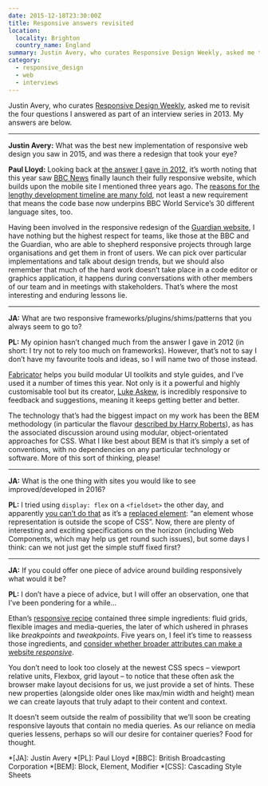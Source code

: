 ```yaml
---
date: 2015-12-18T23:30:00Z
title: Responsive answers revisited
location:
  locality: Brighton
  country_name: England
summary: Justin Avery, who curates Responsive Design Weekly, asked me to revisit the four questions I answered as part of an interview series in 2013. Here are my answers.
category:
  - responsive_design
  - web
  - interviews
---
```


Justin Avery, who curates [Responsive Design Weekly][1], asked me to revisit the four questions I answered as part of an interview series in 2013. My answers are below.

---

**Justin Avery:** What was the best new implementation of responsive web design you saw in 2015, and was there a redesign that took your eye?

**Paul Lloyd:** Looking back at [the answer I gave in 2012][2], it’s worth noting that this year saw [BBC News][3] finally launch their fully responsive website, which builds upon the mobile site I mentioned three years ago. The [reasons for the lengthy development timeline are many fold][4], not least a new requirement that means the code base now underpins BBC World Service’s 30 different language sites, too.

Having been involved in the responsive redesign of the [Guardian website][5], I have nothing but the highest respect for teams, like those at the BBC and the Guardian, who are able to shepherd responsive projects through large organisations and get them in front of users. We can pick over particular implementations and talk about design trends, but we should also remember that much of the hard work doesn’t take place in a code editor or graphics application, it happens during conversations with other members of our team and in meetings with stakeholders. That’s where the most interesting and enduring lessons lie.

---

**JA:** What are two responsive frameworks/plugins/shims/patterns that you always seem to go to?

**PL:** My opinion hasn’t changed much from the answer I gave in 2012 (in short: I try not to rely too much on frameworks). However, that’s not to say I don’t have my favourite tools and ideas, so I will name two of those instead.

[Fabricator][6] helps you build modular UI toolkits and style guides, and I’ve used it a number of times this year. Not only is it a powerful and highly customisable tool but its creator, [Luke Askew][7], is incredibly responsive to feedback and suggestions, meaning it keeps getting better and better.

The technology that’s had the biggest impact on my work has been the BEM methodology (in particular the flavour [described by Harry Roberts][8]), as has the associated discussion around using modular, object-orientated approaches for CSS. What I like best about BEM is that it’s simply a set of conventions, with no dependencies on any particular technology or software. More of this sort of thinking, please!

---

**JA:** What is the one thing with sites you would like to see improved/developed in 2016?

**PL:** I tried using `display: flex` on a `<fieldset>` the other day, and apparently [you can’t do that][9] as it’s a [replaced element][10]: “an element whose representation is outside the scope of CSS”. Now, there are plenty of interesting and exciting specifications on the horizon (including Web Components, which may help us get round such issues), but some days I think: can we not just get the simple stuff fixed first?

---

**JA:** If you could offer one piece of advice around building responsively what would it be?

**PL:** I don’t have a piece of advice, but I will offer an observation, one that I’ve been pondering for a while…

Ethan’s [responsive recipe][11] contained three simple ingredients: fluid grids, flexible images and media-queries, the later of which ushered in phrases like _breakpoints_ and _tweakpoints_. Five years on, I feel it’s time to reassess those ingredients, and [consider whether broader attributes can make a website _responsive_][12].

You don’t need to look too closely at the newest CSS specs – viewport relative units, Flexbox, grid layout – to notice that these often ask the browser make layout decisions for us, we just provide a set of hints. These new properties (alongside older ones like max/min width and height) mean we can create layouts that truly adapt to their content and context.

It doesn’t seem outside the realm of possibility that we’ll soon be creating responsive layouts that contain no media queries. As our reliance on media queries lessens, perhaps so will our desire for container queries? Food for thought.

[1]: http://responsivedesignweekly.com/
[2]: http://responsivedesignweekly.com/interview/responsive-interview-with-laura-kalbag-paul-robert-lloyd/
[3]: https://www.bbc.co.uk/news
[4]: http://responsivenews.co.uk/post/114413142693/weve-made-it
[5]: https://www.theguardian.com/
[6]: http://fbrctr.github.io
[7]: https://twitter.com/LukeAskew/
[8]: https://csswizardry.com/2013/01/mindbemding-getting-your-head-round-bem-syntax/
[9]: http://stackoverflow.com/questions/28078681/why-cant-fieldset-be-flex-containers
[10]: https://developer.mozilla.org/en-US/docs/Web/CSS/Replaced_element
[11]: http://alistapart.com/article/responsive-web-design
[12]: http://alistapart.com/article/thinking-responsively-a-framework-for-future-learning

*[JA]: Justin Avery
*[PL]: Paul Lloyd
*[BBC]: British Broadcasting Corporation
*[BEM]: Block, Element, Modifier
*[CSS]: Cascading Style Sheets

